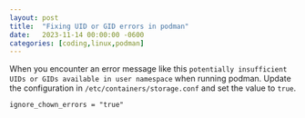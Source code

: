```yaml
---
layout: post
title:  "Fixing UID or GID errors in podman"
date:   2023-11-14 00:00:00 -0600
categories: [coding,linux,podman]
---
```


When you encounter an error message like this `potentially insufficient UIDs or
GIDs available in user namespace` when running podman. Update the configuration
in `/etc/containers/storage.conf` and set the value to `true`.

```
ignore_chown_errors = "true"
```

